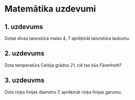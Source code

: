 # Matemātika uzdevumi
## 1. uzdevums
Dotas divas taisnstūra malas 4, 7 aprēķināt taisnstūra laukumu.

## 2. uzdevums
Dota temperatūra Celsija grādos 21, cik tas būs Fārenheiti?

## 3. uzdeuvms
Dots riņķa līnijas diametrs 7, aprēķināt riņķa līnijas garumu.
